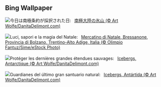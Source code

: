 ## Bing Wallpaper
![](https://www.bing.com/th?id=OHR.IcebergsAntarctica_JA-JP7385959905_UHD.jpg&w=1000)今日は南極条約が採択された日:&nbsp;&ensp;[南極大陸の氷山 (© Art Wolfe/DanitaDelimont.com)](https://www.bing.com/th?id=OHR.IcebergsAntarctica_JA-JP7385959905_UHD.jpg)
<br><br/>
![](https://www.bing.com/th?id=OHR.MercatiDiNataleBolzano_IT-IT2256905385_UHD.jpg&w=1000)Luci, sapori e la magia del Natale:&nbsp;&ensp;[Mercatino di Natale, Bressanone, Provincia di Bolzano, Trentino-Alto Adige, Italia (© Olimpio Fantuz/Sime/eStock Photo)](https://www.bing.com/th?id=OHR.MercatiDiNataleBolzano_IT-IT2256905385_UHD.jpg)
<br><br/>
![](https://www.bing.com/th?id=OHR.IcebergsAntarctica_FR-FR7491065799_UHD.jpg&w=1000)Protéger les dernières grandes étendues sauvages:&nbsp;&ensp;[Icebergs, Antarctique (© Art Wolfe/DanitaDelimont.com)](https://www.bing.com/th?id=OHR.IcebergsAntarctica_FR-FR7491065799_UHD.jpg)
<br><br/>
![](https://www.bing.com/th?id=OHR.IcebergsAntarctica_ES-ES3608779732_UHD.jpg&w=1000)Guardianes del último gran santuario natural:&nbsp;&ensp;[Icebergs, Antártida (© Art Wolfe/DanitaDelimont.com)](https://www.bing.com/th?id=OHR.IcebergsAntarctica_ES-ES3608779732_UHD.jpg)
<br><br/>
